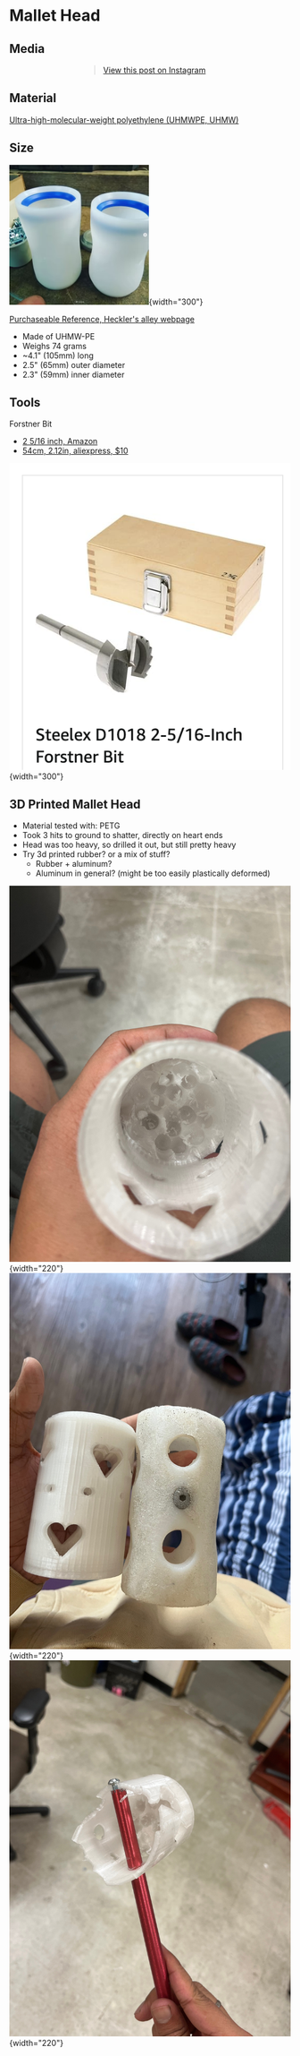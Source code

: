 # Mallet Head

## Media

<div style="display: flex; justify-content: center;">        
  <blockquote class="instagram-media" 
    data-instgrm-permalink="https://www.instagram.com/reel/DIN23ZpupiH/?igsh=MzFoeWlpcm15cG1o" 
    data-instgrm-version="14" 
    style="max-width:540px; margin:auto; text-align: center;">
    <a href="https://www.instagram.com/reel/DIN23ZpupiH/?igsh=MzFoeWlpcm15cG1o" target="_blank">View this post on Instagram</a>
  </blockquote>
  <script async src="https://www.instagram.com/embed.js"></script>
</div>

## Material

[Ultra-high-molecular-weight polyethylene (UHMWPE, UHMW)](https://en.wikipedia.org/wiki/Ultra-high-molecular-weight_polyethylene)

## Size

![alt text](images/heads-standard.png){width="300"}

[Purchaseable Reference, Heckler's alley webpage](https://hecklersalley.com/collections/bike-polo-heads/products/simone-105a)

- Made of UHMW-PE
- Weighs 74 grams
- ~4.1" (105mm) long
- 2.5" (65mm) outer diameter
- 2.3" (59mm) inner diameter

## Tools

Forstner Bit 

- [2 5/16 inch, Amazon](https://www.amazon.com/gp/product/B0000DD1LI/ref=ox_sc_saved_image_7?smid=&psc=1)
- [54cm, 2.12in, aliexpress, $10](https://www.aliexpress.us/item/3256805721464392.html?algo_exp_id=7d67a83a-b951-4716-a21c-e34d29d4d514-1&pdp_ext_f=%7B%22order%22%3A%22260%22%2C%22eval%22%3A%221%22%7D&pdp_npi=4%40dis!USD!7.79!7.79!!!7.79!7.79!%402103205117498424178902372e6403!12000034823921388!sea!US!2624340281!X&curPageLogUid=w7zJLiQcr4Rg&utparam-url=scene%3Asearch%7Cquery_from%3A)

![alt text](images/forstner-bit.png){width="300"}

## 3D Printed Mallet Head

- Material tested with: PETG
- Took 3 hits to ground to shatter, directly on heart ends
- Head was too heavy, so drilled it out, but still pretty heavy
- Try 3d printed rubber? or a mix of stuff?
    - Rubber + aluminum?
    - Aluminum in general? (might be too easily plastically deformed)



![](images/3d-print/inside.jpeg){width="220"}
![](images/3d-print/side-by-side.jpeg){width="220"}
![](images/3d-print/shattered.jpeg){width="220"}

